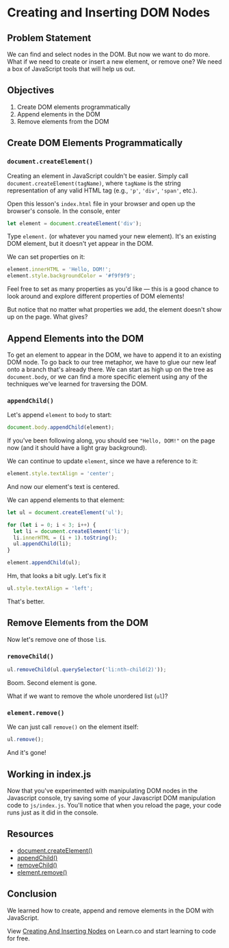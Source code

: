 # Creating and Inserting DOM Nodes

## Problem Statement

We can find and select nodes in the DOM. But now we want to do more. What if we
need to create or insert a new element, or remove one? We need a box of
JavaScript tools that will help us out.

## Objectives

1. Create DOM elements programmatically
2. Append elements in the DOM
3. Remove elements from the DOM

## Create DOM Elements Programmatically

### `document.createElement()`

Creating an element in JavaScript couldn't be easier. Simply call
`document.createElement(tagName)`, where `tagName` is the string representation
of any valid HTML tag (e.g., `'p'`, `'div'`, `'span'`, etc.).

Open this lesson's `index.html` file in your browser and open up the browser's
console. In the console, enter

``` javascript
let element = document.createElement('div');
```

Type `element.` (or whatever you named your new element). It's an existing DOM element, but it doesn't yet appear in the DOM.

We can set properties on it:

``` javascript
element.innerHTML = 'Hello, DOM!';
element.style.backgroundColor = '#f9f9f9';
```

Feel free to set as many properties as you'd like — this is a good chance to
look around and explore different properties of DOM elements!

But notice that no matter what properties we add, the element doesn't show up on
the page. What gives?

## Append Elements into the DOM

To get an element to appear in the DOM, we have to append it to an existing DOM
node. To go back to our tree metaphor, we have to glue our new leaf onto a
branch that's already there. We can start as high up on the tree as
`document.body`, or we can find a more specific element using any of the
techniques we've learned for traversing the DOM.

### `appendChild()`

Let's append `element` to `body` to start:

``` javascript
document.body.appendChild(element);
```

If you've been following along, you should see `"Hello, DOM!"` on the page now
(and it should have a light gray background).

We can continue to update `element`, since we have a reference to it:

``` javascript
element.style.textAlign = 'center';
```

And now our element's text is centered.

We can append elements to that element:

``` javascript
let ul = document.createElement('ul');

for (let i = 0; i < 3; i++) {
  let li = document.createElement('li');
  li.innerHTML = (i + 1).toString();
  ul.appendChild(li);
}

element.appendChild(ul);
```

Hm, that looks a bit ugly. Let's fix it

``` javascript
ul.style.textAlign = 'left';
```

That's better.

## Remove Elements from the DOM

Now let's remove one of those `li`s.

### `removeChild()`

``` javascript
ul.removeChild(ul.querySelector('li:nth-child(2)'));
```

Boom. Second element is gone.

What if we want to remove the whole unordered list (`ul`)?

### `element.remove()`

We can just call `remove()` on the element itself:

``` javascript
ul.remove();
```

And it's gone!

## Working in index.js

Now that you've experimented with manipulating DOM nodes in the Javascript console,
try saving some of your Javascript DOM manipulation code to `js/index.js`. You'll
notice that when you reload the page, your code runs just as it did in the console.


## Resources

- [document.createElement()](https://developer.mozilla.org/en-US/docs/Web/API/Document/createElement)
- [appendChild()](https://developer.mozilla.org/en-US/docs/Web/API/Node/appendChild)
- [removeChild()](https://developer.mozilla.org/en-US/docs/Web/API/Node/removeChild)
- [element.remove()](https://developer.mozilla.org/en-US/docs/Web/API/ChildNode/remove)

## Conclusion

We learned how to create, append and remove elements in the DOM with JavaScript.

<p class='util--hide'>View <a href='https://learn.co/lessons/creating-and-inserting-dom-nodes'>Creating And Inserting Nodes</a> on Learn.co and start learning to code for free.</p>
